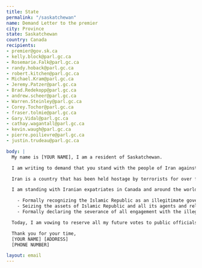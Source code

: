 ```yaml
---
title: State
permalink: "/saskatchewan"
name: Demand Letter to the premier
city: Province
state: Saskatchewan
country: Canada
recipients:
- premier@gov.sk.ca
- kelly.block@parl.gc.ca
- Rosemarie.Falk@parl.gc.ca
- randy.hoback@parl.gc.ca
- robert.kitchen@parl.gc.ca
- Michael.Kram@parl.gc.ca
- Jeremy.Patzer@parl.gc.ca
- Brad.Redekopp@parl.gc.ca
- andrew.scheer@parl.gc.ca
- Warren.Steinley@parl.gc.ca
- Corey.Tochor@parl.gc.ca
- fraser.tolmie@parl.gc.ca
- Gary.Vidal@parl.gc.ca
- cathay.wagantall@parl.gc.ca
- kevin.waugh@parl.gc.ca
- pierre.poilievre@parl.gc.ca
- justin.trudeau@parl.gc.ca

body: |
  My name is [YOUR NAME], I am a resident of Saskatchewan.

  I am writing to demand that you stand with the people of Iran against the regime of the Islamic Republic. In the past, Western governments have paid lip service to solidarity with the people of Iran, but in the next breath, they have allowed regime officials to immigrate to western countries with millions of dollars of stolen money to live lives of luxury; they have, directly or indirectly through intermediaries, made deals with the Islamic Republic that have led to its sustenance.

  Iran is a country that has been held hostage by terrorists for over four decades. This regime is the number one state sponsor of terrorism in the Middle East. They have shot down passenger planes as a political maneuver. They regularly use torture and sadism as a means to maintain their grip on power. It is an outrage that all members of the regime apparatus are not recognized as terrorists, that deals continue to be made with them via backchannels, and that the support for the brave people of Iran has stopped at mere statements.

  I am standing with Iranian expatriates in Canada and around the world and with the the millions of Iranians who are bravely facing this regime on their streets.  I demand that yourself our PROVINCIAL/FEDERAL government meaningfully do the same by:

    - Formally recognizing the Islamic Republic as an illegitimate government and the Islamic Revolutionary Guards Corps as a terrorist organization, 
    - Seizing the assets of Islamic Republic and all its agents and releasing them only to a legitimate government of Iran,
    - Formally declaring the severance of all engagement with the illegitimate regime.

  Today, I am vowing to reserve all my future votes to public officials and parties who stand with the brave people of Iran, regardless of all other considerations.

  Thank you for your time,
  [YOUR NAME] [ADDRESS]
  [PHONE NUMBER]

layout: email
---
```


